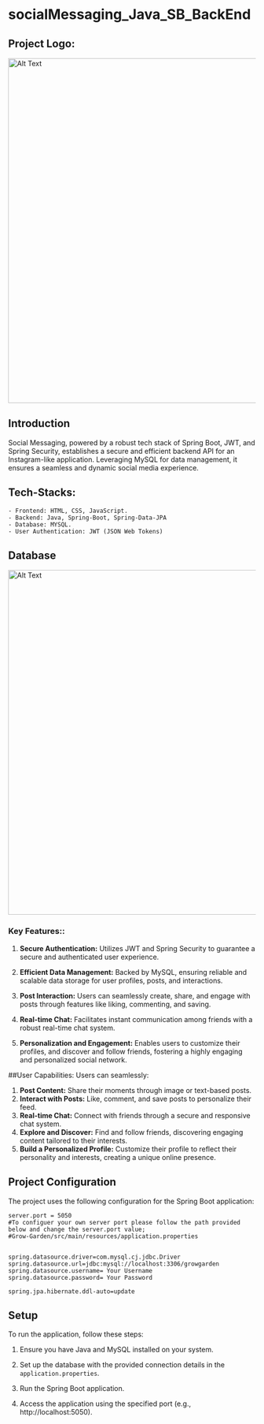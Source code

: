 # socialMessaging_Java_SB_BackEnd

## Project Logo:
<img src="https://i.ibb.co/Z10f89Q/Untitled-design-6.png" alt="Alt Text" width="700"/>

## Introduction

Social Messaging, powered by a robust tech stack of Spring Boot, JWT, and Spring Security, establishes a secure and efficient backend API for an Instagram-like application. Leveraging MySQL for data management, it ensures a seamless and dynamic social media experience.

## Tech-Stacks:
    - Frontend: HTML, CSS, JavaScript.
    - Backend: Java, Spring-Boot, Spring-Data-JPA
    - Database: MYSQL.
    - User Authentication: JWT (JSON Web Tokens)

## Database
<img src="https://i.ibb.co/zs96dJH/sql-txt.png" alt="Alt Text" width="700"/>

### Key Features::

1. **Secure Authentication:**  Utilizes JWT and Spring Security to guarantee a secure and authenticated user experience.

2. **Efficient Data Management:** Backed by MySQL, ensuring reliable and scalable data storage for user profiles, posts, and interactions.

3. **Post Interaction:** Users can seamlessly create, share, and engage with posts through features like liking, commenting, and saving.

4. **Real-time Chat:** Facilitates instant communication among friends with a robust real-time chat system.
   
5. **Personalization and Engagement:** Enables users to customize their profiles, and discover and follow friends, fostering a highly engaging and personalized social network.


##User Capabilities:
Users can seamlessly:

1. **Post Content:** Share their moments through image or text-based posts.
2. **Interact with Posts:** Like, comment, and save posts to personalize their feed.
3. **Real-time Chat:** Connect with friends through a secure and responsive chat system.
4. **Explore and Discover:** Find and follow friends, discovering engaging content tailored to their interests.
5. **Build a Personalized Profile:** Customize their profile to reflect their personality and interests, creating a unique online presence.

## Project Configuration

The project uses the following configuration for the Spring Boot application:

```properties
server.port = 5050
#To configuer your own server port please follow the path provided below and change the server.port value;
#Grow-Garden/src/main/resources/application.properties


spring.datasource.driver=com.mysql.cj.jdbc.Driver
spring.datasource.url=jdbc:mysql://localhost:3306/growgarden
spring.datasource.username= Your Username
spring.datasource.password= Your Password

spring.jpa.hibernate.ddl-auto=update

```
## Setup

To run the application, follow these steps:

1. Ensure you have Java and MySQL installed on your system.

2. Set up the database with the provided connection details in the `application.properties`.

3. Run the Spring Boot application.

4. Access the application using the specified port (e.g., http://localhost:5050).
